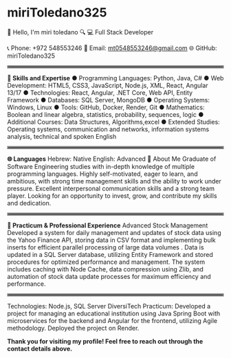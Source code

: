 # miriToledano325
👋 Hello, I'm miri toledano 🔍
💻 Full Stack Developer

📞 Phone: +972 548553246
📧 Email: mt0548553246@gmail.com
🌐 GitHub: miriToledano325

<hr style="border: 3px solid gray;"/>

**🔧 Skills and Expertise**
● Programming Languages: Python, Java, C#
● Web Development: HTML5, CSS3, JavaScript, Node.js, XML, React, Angular 13/17
● Technologies: React, Angular, .NET Core, Web API, Entity Framework
● Databases: SQL Server, MongoDB
● Operating Systems: Windows, Linux
● Tools: GitHub, Docker, Render, Git
● Mathematics: Boolean and linear algebra, statistics, probability, sequences, logic
● Additional Courses: Data Structures, Algorithms,excel
● Extended Studies: Operating systems, communication and networks, information systems analysis, technical and spoken English

<hr style="border: 3px solid gray;"/>

**🌐 Languages**
Hebrew: Native
English: Advanced
🌟 About Me
Graduate of Software Engineering studies with in-depth knowledge of multiple programming languages.
Highly self-motivated, eager to learn, and ambitious, with strong time management skills and the ability to work under pressure.
Excellent interpersonal communication skills and a strong team player. Looking for an opportunity to invest,
grow, and contribute my skills and dedication.

<hr style="border: 3px solid gray;"/>

**🚀 Practicum & Professional Experience**
Advanced Stock Management
Developed a system for daily management and updates of stock data using the Yahoo Finance API,
storing data in CSV format and implementing bulk inserts for efficient parallel processing of large data volumes
. Data is updated in a SQL Server database, utilizing Entity Framework and stored procedures for optimized performance and management.
The system includes caching with Node Cache, data compression using Zlib, and automation of stock data update processes for maximum efficiency and performance.

<hr style="border: 3px solid gray;"/>

Technologies: Node.js, SQL Server
DiversiTech Practicum:
Developed a project for managing an educational institution using Java Spring Boot with microservices for the backend and Angular for the frontend, utilizing Agile methodology. Deployed the project on Render.

**Thank you for visiting my profile! Feel free to reach out through the contact details above.**
